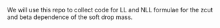 We will use this repo to collect code for LL and NLL formulae for the zcut and beta dependence of the soft drop mass.
